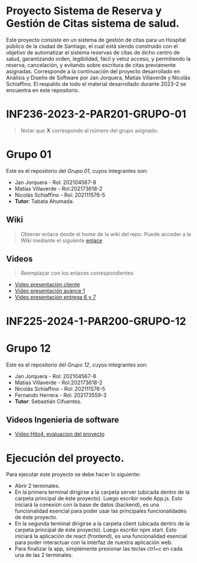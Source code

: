 # Proyecto Sistema de Reserva y Gestión de Citas sistema de salud.

Este proyecto consiste en un sistema de gestión de citas para un Hospital público de la ciudad de Santiago, el cual está siendo construido con el objetivo de automatizar el sistema reservas de citas de dicho centro de salud, garantizando orden, legibilidad, fácil y veloz acceso, y permitiendo la reserva, cancelación, y evitando sobre escritura de citas previamente asignadas. Corresponde a la continuación del proyecto desarrollado en Análisis y Diseño de Software por Jan Jorquera, Matías Villaverde y Nicolás Schiaffino. El respaldo de todo el material desarrollado durante 2023-2 se encuentra en este repositorio.


# INF236-2023-2-PAR201-GRUPO-01
> Notar que **X** corresponde al número del grupo asignado.

# Grupo 01
Este es el repositorio del *Grupo 01*, cuyos integrantes son:

* Jan Jorquera - Rol: 202104567-8
* Matías Villaverde - Rol:202173618-2
* Nicolás Schiaffino - Rol: 202111576-5
* **Tutor**: Tabata Ahumada.

## Wiki

> Obtener enlace desde el home de la wiki del repo.
Puede acceder a la Wiki mediante el siguiente [enlace](https://github.com/Tabby2109/INF236-2023-2-PAR201-GRUPO-01/wiki)

## Videos

> Reemplazar con los enlaces correspondientes

* [Video presentación cliente](https://www.youtube.com/watch?v=8-77skNr9HE)
* [Video presentación avance 1](https://youtu.be/NQQ-IRNuduo)
* [Video presentación entrega 6 y 7](https://youtu.be/e6HoZtsaeAI)

# INF225-2024-1-PAR200-GRUPO-12

# Grupo 12
Este es el repositorio del *Grupo 12*, cuyos integrantes son:

* Jan Jorquera - Rol: 202104567-8
* Matías Villaverde - Rol:202173618-2
* Nicolás Schiaffino - Rol: 202111576-5
* Fernando Herrera - Rol: 202173559-3
* **Tutor**: Sebastián Cifuentes.

## Videos Ingenieria de software
* [Video Hito4, evaluacion del proyecto](https://youtu.be/g3yWB4qwfu0)

# Ejecución del proyecto.

Para ejecutar este proyecto se debe hacer lo siguiente:

* Abrir 2 terminales.
* En la primera terminal dirigirse a la carpeta server (ubicada dentro de la carpeta principal de éste proyecto). Luego escribir node App.js. Esto iniciará la conexión con la base de datos (backend), es una funcionalidad esencial para poder usar las principales funcionalidades de éste proyecto.
* En la segunda terminal dirigirse a la carpeta client (ubicada dentro de la carpeta principal de éste proyecto). Luego escribir npm start. Esto iniciará la aplicación de react (frontend), es una funcionalidad esencial para poder interactuar con la interfaz de nuestra aplicación web.
* Para finalizar la app, simplemente presionar las teclas ctrl+c en cada una de las 2 terminales.

